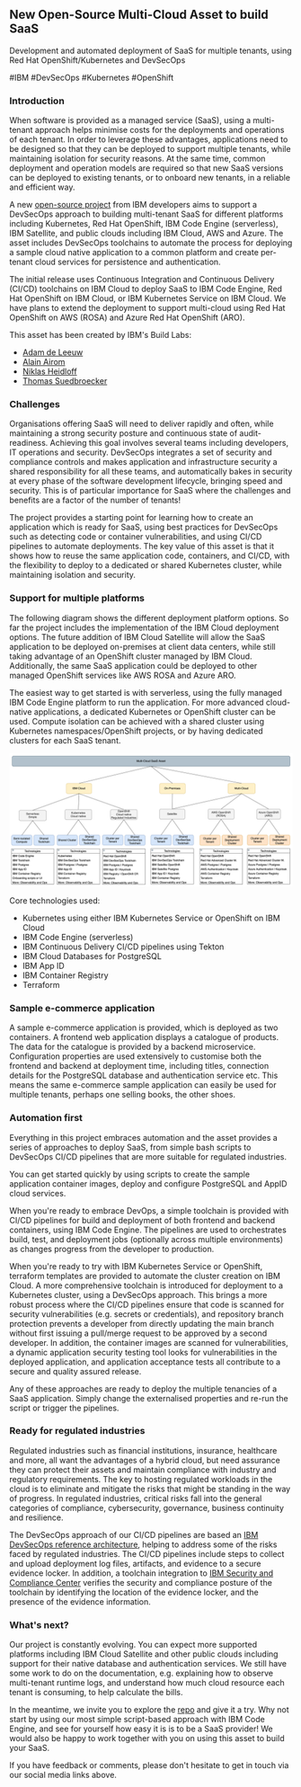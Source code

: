 ## New Open-Source Multi-Cloud Asset to build SaaS
Development and automated deployment of SaaS for multiple tenants, using Red Hat OpenShift/Kubernetes and DevSecOps

#IBM
#DevSecOps
#Kubernetes
#OpenShift

### Introduction

When software is provided as a managed service (SaaS), using a multi-tenant approach helps minimise costs for the deployments and operations of each tenant.  In order to leverage these advantages, applications need to be designed so that they can be deployed to support multiple tenants, while maintaining isolation for security reasons.  At the same time, common deployment and operation models are required so that new SaaS versions can be deployed to existing tenants, or to onboard new tenants, in a reliable and efficient way.

A new [open-source project](https://github.com/IBM/multi-tenancy) from IBM developers aims to support a DevSecOps approach to building multi-tenant SaaS for different platforms including Kubernetes, Red Hat OpenShift, IBM Code Engine (serverless), IBM Satellite, and public clouds including IBM Cloud, AWS and Azure.  The asset includes DevSecOps toolchains to automate the process for deploying a sample cloud native application to a common platform and create per-tenant cloud services for persistence and authentication.

The initial release uses Continuous Integration and Continuous Delivery (CI/CD) toolchains on IBM Cloud to deploy SaaS to IBM Code Engine, Red Hat OpenShift on IBM Cloud, or IBM Kubernetes Service on IBM Cloud.  We have plans to extend the deployment to support multi-cloud using Red Hat OpenShift on AWS (ROSA) and Azure Red Hat OpenShift (ARO).

This asset has been created by IBM's Build Labs:

* [Adam de Leeuw](https://www.linkedin.com/in/deleeuwa/)
* [Alain Airom]()
* [Niklas Heidloff](https://twitter.com/nheidloff)
* [Thomas Suedbroecker]()

### Challenges

Organisations offering SaaS will need to deliver rapidly and often, while maintaining a strong security posture and continuous state of audit-readiness.  Achieving this goal involves several teams including developers, IT operations and security.  DevSecOps integrates a set of security and compliance controls and makes application and infrastructure security a shared responsibility for all these teams, and automatically bakes in security at every phase of the software development lifecycle, bringing speed and security.  This is of particular importance for SaaS where the challenges and benefits are a factor of the number of tenants!

The project provides a starting point for learning how to create an application which is ready for SaaS, using best practices for DevSecOps such as detecting code or container vulnerabilities, and using CI/CD pipelines to automate deployments.  The key value of this asset is that it shows how to reuse the same application code, containers, and CI/CD, with the flexibility to deploy to a dedicated or shared Kubernetes cluster, while maintaining isolation and security.

### Support for multiple platforms

The following diagram shows the different deployment platform options.  So far the project includes the implementation of the IBM Cloud deployment options.  The future addition of IBM Cloud Satellite will allow the SaaS application to be deployed on-premises at client data centers, while still taking advantage of an OpenShift cluster managed by IBM Cloud.  Additionally, the same SaaS application could be deployed to other managed OpenShift services like AWS ROSA and Azure ARO.

The easiest way to get started is with serverless, using the fully managed IBM Code Engine platform to run the application.  For more advanced cloud-native applications, a dedicated Kubernetes or OpenShift cluster can be used.  Compute isolation can be achieved with a shared cluster using Kubernetes namespaces/OpenShift projects, or by having dedicated clusters for each SaaS tenant.

<kbd><img src="https://github.com/IBM/multi-tenancy/raw/main/documentation/Options-Simple.png" /></kbd>

Core technologies used:

* Kubernetes using either IBM Kubernetes Service or OpenShift on IBM Cloud
* IBM Code Engine (serverless)
* IBM Continuous Delivery CI/CD pipelines using Tekton
* IBM Cloud Databases for PostgreSQL
* IBM App ID
* IBM Container Registry
* Terraform

### Sample e-commerce application

A sample e-commerce application is provided, which is deployed as two containers.  A frontend web application displays a catalogue of products.  The data for the catalogue is provided by a backend microservice.  Configuration properties are used extensively to customise both the frontend and backend at deployment time, including titles, connection details for the PostgreSQL database and authentication service etc.  This means the same e-commerce sample application can easily be used for multiple tenants, perhaps one selling books, the other shoes.

### Automation first

Everything in this project embraces automation and the asset provides a series of approaches to deploy SaaS, from simple bash scripts to DevSecOps CI/CD pipelines that are more suitable for regulated industries.

You can get started quickly by using scripts to create the sample application container images, deploy and configure PostgreSQL and AppID cloud services.

When you're ready to embrace DevOps, a simple toolchain is provided with CI/CD pipelines for build and deployment of both frontend and backend containers, using IBM Code Engine.  The pipelines are used to orchestrates build, test, and deployment jobs (optionally across multiple environments) as changes progress from the developer to production.

When you're ready to try with IBM Kubernetes Service or OpenShift, terraform templates are provided to automate the cluster creation on IBM Cloud.  A more comprehensive toolchain is introduced for deployment to a Kubernetes cluster, using a DevSecOps approach.  This brings a more robust process where the CI/CD pipelines ensure that code is scanned for security vulnerabilities (e.g. secrets or credentials), and repository branch protection prevents a developer from directly updating the main branch without first issuing a pull/merge request to be approved by a second developer.  In addition, the container images are scanned for vulnerabilities, a dynamic application security testing tool looks for vulnerabilities in the deployed application, and application acceptance tests all contribute to a secure and quality assured release.

Any of these approaches are ready to deploy the multiple tenancies of a SaaS application.  Simply change the externalised properties and re-run the script or trigger the pipelines.

### Ready for regulated industries

Regulated industries such as financial institutions, insurance, healthcare and more, all want the advantages of a hybrid cloud, but need assurance they can protect their assets and maintain compliance with industry and regulatory requirements.  The key to hosting regulated workloads in the cloud is to eliminate and mitigate the risks that might be standing in the way of progress.  In regulated industries, critical risks fall into the general categories of compliance, cybersecurity, governance, business continuity and resilience.  

The DevSecOps approach of our CI/CD pipelines are based an [IBM DevSecOps reference architecture](https://www.ibm.com/cloud/blog/announcements/devsecops-reference-implementation-for-audit-ready-compliance-across-development-teams), helping to address some of the risks faced by regulated industries.  The CI/CD pipelines include steps to collect and upload deployment log files, artifacts, and evidence to a secure evidence locker.  In addition, a toolchain integration to [IBM Security and Compliance Center](https://cloud.ibm.com/docs/devsecops?topic=ContinuousDelivery-scc) verifies the security and compliance posture of the toolchain by identifying the location of the evidence locker, and the presence of the evidence information.

### What's next?

Our project is constantly evolving.  You can expect more supported platforms including IBM Cloud Satellite and other public clouds including support for their native database and authentication services.  We still have some work to do on the documentation, e.g. explaining how to observe multi-tenant runtime logs, and understand how much cloud resource each tenant is consuming, to help calculate the bills.

In the meantime, we invite you to explore the [repo](https://github.com/IBM/multi-tenancy) and give it a try.  Why not start by using our most simple script-based approach with IBM Code Engine, and see for yourself how easy it is is to be a SaaS provider!  We would also be happy to work together with you on using this asset to build your SaaS.

If you have feedback or comments, please don't hesitate to get in touch via our social media links above.